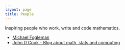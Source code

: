 ```yaml
---
layout: page
title: People
---
```


Inspiring people who work, write and code mathematics.

* [Michael Fogleman](https://www.michaelfogleman.com/)
* [John D Cook - Blog about math, stats and computing](https://www.johndcook.com/blog/)

